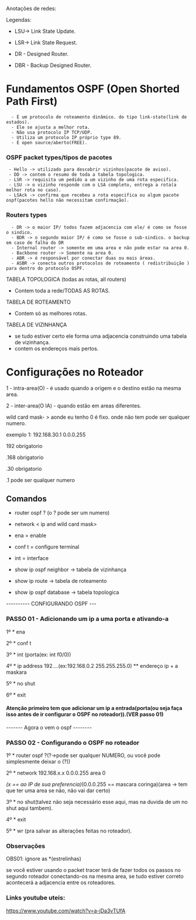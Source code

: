 Anotações de redes:

Legendas:

   - LSU-> Link State Update.
   
   - LSR-> Link State Request.
   
   - DR - Designed Router.
   
   - DBR - Backup Designed Router.


# Fundamentos OSPF (Open Shorted Path First)
      - É um protocolo de roteamento dinâmico. do tipo link-state(link de estados).
      - Ele se ajusta a melhor rota.
      - Não usa protocolo IP TCP/UDP.
      - Utiliza um protocolo IP próprio type 89.
      - É open source/aberto(FREE).
   
   
   ### OSPF packet types/tipos de pacotes
   
     - Hello -> utilizado para descobrir vizinhos(pacote de aviso).
     - DD -> contem o resumo de toda a tabela topologica.
     - LSR -> requisita um pedido a um vizinho de uma rota especifica.
     - LSU -> o vizinho responde com o LSA completo, entrega a rota(a melhor rota no caso).
     - LSAck -> confirma que recebeu a rota especifica ou algum pacote ospf(pacotes hello não necessitam confirmação).
     
   
   ### Routers types
      - DR -> o maior IP/ todos fazem adjacencia com ele/ é como se fosse o sindico.
      - BDR -> o segundo maior IP/ é como se fosse o sub-sindico. o backup em caso de falha do DR
      - Internal router -> somente em uma area e não pode estar na area 0.
      - Backbone router -> Somente na area 0.
      - ABR -> é responsável por conectar duas ou mais áreas.
      - ASBR -> conecta outros protocolos de roteamento ( redistribuição ) para dentro do protocolo OSPF.
      

TABELA TOPOLOGICA (todas as rotas, all routers)
   - Contem toda a rede/TODAS AS ROTAS.
   
TABELA DE ROTEAMENTO
  - Contem só as melhores rotas.

TABELA DE VIZINHANÇA
  - se tudo estiver certo ele forma uma adjacencia construindo uma tabela de vizinhança.
  - contem os endereços mais pertos.

# Configurações no Roteador


1 - intra-area(O) - é usado quando a origem  e o destino estão na mesma area.

2 - inter-area(O IA) - quando estão em areas diferentes.

wild card mask- > aonde eu tenho 0 é fixo. onde não tem pode ser qualquer numero.

exemplo 1: 192.168.30.1 0.0.0.255

192 obrigatorio

.168 obrigatorio

.30 obrigatorio

.1 pode ser qualquer numero



## Comandos

 - router ospf ? (o ? pode ser um numero)

 - network < ip and wild card mask>

 - ena = enable

 - conf t = configure terminal

 - int = interface

 - show ip ospf neighbor    -> tabela de vizinhança

 - show ip route         -> tabela de roteamento

 - show ip ospf database -> tabela topologica


---------- CONFIGURANDO OSPF ---

### PASSO 01 - Adicionando um ip a uma porta e ativando-a

1º * ena

2º * conf t

3º * int (porta(ex: int f0/0))

4º * ip address 192....(ex:192.168.0.2 255.255.255.0)   ** endereço ip + a maskara

5º * no shut

6º * exit

#### Atenção primeiro tem que adicionar um ip a entrada(porta(ou seja faça isso antes de ir configurar o OSPF no roteador)).(VER passo 01)
  ------- Agora o vem o ospf --------
### PASSO 02 - Configurando o OSPF no roteador
  
1º * router ospf ?(?->pode ser qualquer NUMERO, ou você pode simplesmente deixar o (?))

2º * network 192.168.x.x 0.0.0.255 area 0     

*(x == ao IP de sua preferencia)*(0.0.0.255 == mascara coringa)(area -> tem que ter uma area se não, não vai dar certo)

3º * no shut(talvez não seja necessário esse aqui, mas na duvida de um no shut aqui tambem).

4º * exit

5º * wr (pra salvar as alterações feitas no roteador).

### Observações
OBS01: ignore as *(estrelinhas)

se você estiver usando o packet tracer terá de fazer todos os passos no segundo roteador conectando-os na mesma area, se tudo estiver correto acontecerá a adjacencia entre os roteadores.


### Links youtube uteis:
https://www.youtube.com/watch?v=a-jDa3vTUfA
